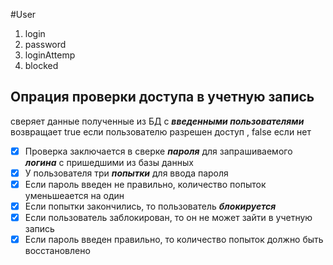 #User
1. login
2. password
3. loginAttemp
4. blocked

## Опрация проверки доступа в учетную запись
сверяет данные полученные из БД с __*введенными пользователями*__
возвращает true если пользователю разрешен доступ , false если нет

- [x] Проверка заключается в сверке __*пароля*__ для запрашиваемого __*логина*__ с пришедшими из базы данных
- [x] У пользователя три __*попытки*__ для ввода пароля
- [x] Если пароль введен не правильно, количество попыток уменьшеается на один
- [x] Если попытки закончились, то пользователь __*блокируется*__
- [x] Если пользователь заблокирован, то он не может зайти в учетную запись
- [x] Если пароль введен правильно, то количество попыток должно быть восстановлено
